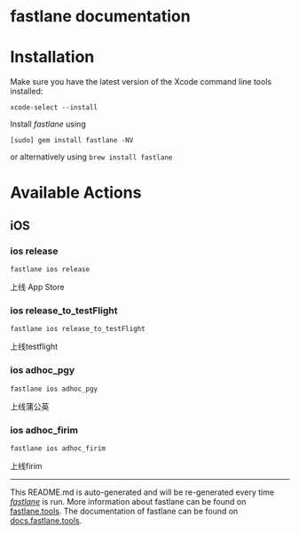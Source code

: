 fastlane documentation
================
# Installation

Make sure you have the latest version of the Xcode command line tools installed:

```
xcode-select --install
```

Install _fastlane_ using
```
[sudo] gem install fastlane -NV
```
or alternatively using `brew install fastlane`

# Available Actions
## iOS
### ios release
```
fastlane ios release
```
上线 App Store
### ios release_to_testFlight
```
fastlane ios release_to_testFlight
```
上线testflight
### ios adhoc_pgy
```
fastlane ios adhoc_pgy
```
上线蒲公英
### ios adhoc_firim
```
fastlane ios adhoc_firim
```
上线firim

----

This README.md is auto-generated and will be re-generated every time [_fastlane_](https://fastlane.tools) is run.
More information about fastlane can be found on [fastlane.tools](https://fastlane.tools).
The documentation of fastlane can be found on [docs.fastlane.tools](https://docs.fastlane.tools).

